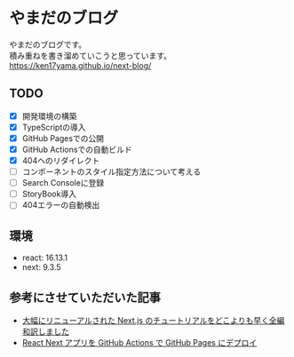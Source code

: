 # やまだのブログ
やまだのブログです。<br>
積み重ねを書き溜めていこうと思っています。<br>
https://ken17yama.github.io/next-blog/

## TODO
- [x] 開発環境の構築
- [x] TypeScriptの導入
- [x] GitHub Pagesでの公開
- [x] GitHub Actionsでの自動ビルド
- [x] 404へのリダイレクト
- [ ] コンポーネントのスタイル指定方法について考える
- [ ] Search Consoleに登録
- [ ] StoryBook導入
- [ ] 404エラーの自動検出

## 環境
- react: 16.13.1
- next: 9.3.5

## 参考にさせていただいた記事
- [大幅にリニューアルされた Next.js のチュートリアルをどこよりも早く全編和訳しました](https://qiita.com/thesugar/items/01896c1faa8241e6b1bc)
- [React Next アプリを GitHub Actions で GitHub Pages にデプロイ](https://qiita.com/peaceiris/items/9c569125b25fc090c515)
